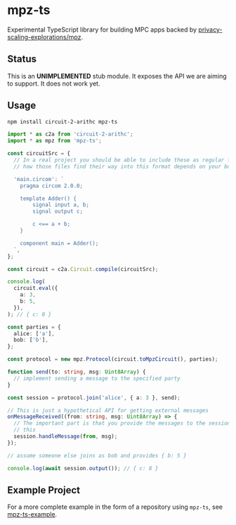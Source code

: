 # mpz-ts

Experimental TypeScript library for building MPC apps backed by
[privacy-scaling-explorations/mpz](https://github.com/privacy-scaling-explorations/mpz).

## Status

This is an **UNIMPLEMENTED** stub module. It exposes the API we are aiming to
support. It does not work yet.

## Usage

```sh
npm install circuit-2-arithc mpz-ts
```

```ts
import * as c2a from 'circuit-2-arithc';
import * as mpz from 'mpz-ts';

const circuitSrc = {
  // In a real project you should be able to include these as regular files, but
  // how those files find their way into this format depends on your build tool.

  'main.circom': `
    pragma circom 2.0.0;

    template Adder() {
        signal input a, b;
        signal output c;

        c <== a + b;
    }

    component main = Adder();
  `,
};

const circuit = c2a.Circuit.compile(circuitSrc);

console.log(
  circuit.eval({
    a: 3,
    b: 5,
  }),
); // { c: 8 }

const parties = {
  alice: ['a'],
  bob: ['b'],
};

const protocol = new mpz.Protocol(circuit.toMpzCircuit(), parties);

function send(to: string, msg: Uint8Array) {
  // implement sending a message to the specified party
}

const session = protocol.join('alice', { a: 3 }, send);

// This is just a hypothetical API for getting external messages
onMessageReceived((from: string, msg: Uint8Array) => {
  // The important part is that you provide the messages to the session like
  // this
  session.handleMessage(from, msg);
});

// assume someone else joins as bob and provides { b: 5 }

console.log(await session.output()); // { c: 8 }
```

## Example Project

For a more complete example in the form of a repository using `mpz-ts`, see
[mpz-ts-example](https://github.com/voltrevo/mpz-ts-example).
